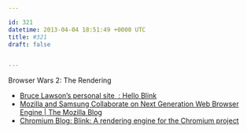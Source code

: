 ```yaml
---

id: 321
datetime: 2013-04-04 18:51:49 +0000 UTC
title: #321
draft: false


---
```


Browser Wars 2: The Rendering 

 
 * [Bruce Lawson’s personal site  : Hello Blink](http://www.brucelawson.co.uk/2013/hello-blink/)
 * [Mozilla and Samsung Collaborate on Next Generation Web Browser Engine | The Mozilla Blog](https://blog.mozilla.org/blog/2013/04/03/mozilla-and-samsung-collaborate-on-next-generation-web-browser-engine/)
 * [Chromium Blog: Blink: A rendering engine for the Chromium project](http://blog.chromium.org/2013/04/blink-rendering-engine-for-chromium.html)


